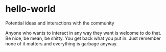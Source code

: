 # hello-world
Potential ideas and interactions with the community

Anyone who wants to interact in any way they want is welcome to do that. Be nice, be mean, be shitty. You get back what you put in. Just remember none of it matters and everything is garbage anyway.

